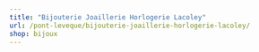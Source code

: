 ```yaml
---
title: "Bijouterie Joaillerie Horlogerie Lacoley"
url: /pont-leveque/bijouterie-joaillerie-horlogerie-lacoley/
shop: bijoux
---
```

